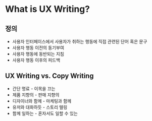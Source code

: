 # What is UX Writing?

## 정의&#x20;

* 사용자 인터페이스에서 사용자가 취하는 행동에 직접 관련된 단어 혹은 문구&#x20;
* 사용자 행동 이전의 동기부여&#x20;
* 사용자 행동에 동반되는 지침&#x20;
* 사용자 행동 이후의 피드백&#x20;

## UX Writing vs. Copy Writing&#x20;

* 간단 명료 - 이목을 끄는&#x20;
* 제품 지향의 - 판매 지향의&#x20;
* 디자이너와 함께 - 마케팅과 함께&#x20;
* 유저와 대화하듯 - 스토리 텔링&#x20;
* 함께 일하는 - 혼자서도 일할 수 있는&#x20;
